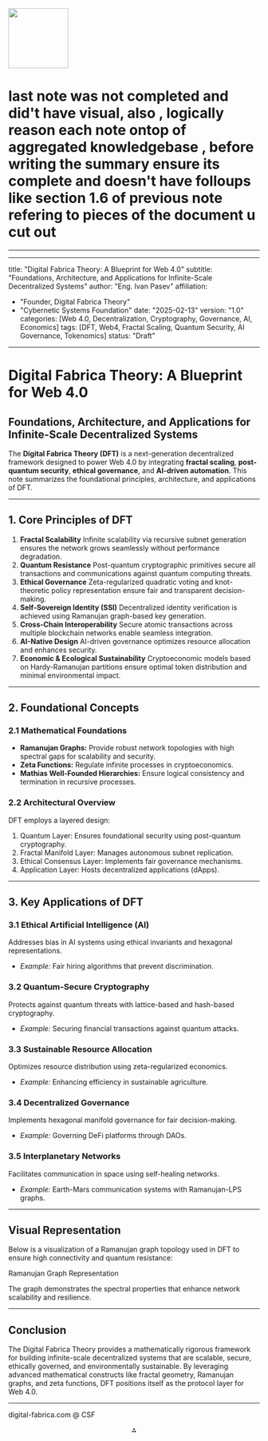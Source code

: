<img src="https://r2cdn.perplexity.ai/pplx-full-logo-primary-dark%402x.png" width="120"/>

# last note was not completed and did't have visual, also , logically reason each note ontop of aggregated knowledgebase , before writing the summary ensure its complete and doesn't have folloups like section 1.6 of previous note refering to pieces of the document u cut out

---
---
title: "Digital Fabrica Theory: A Blueprint for Web 4.0"
subtitle: "Foundations, Architecture, and Applications for Infinite-Scale Decentralized Systems"
author: "Eng. Ivan Pasev"
affiliation:

- "Founder, Digital Fabrica Theory"
- "Cybernetic Systems Foundation"
date: "2025-02-13"
version: "1.0"
categories: [Web 4.0, Decentralization, Cryptography, Governance, AI, Economics]
tags: [DFT, Web4, Fractal Scaling, Quantum Security, AI Governance, Tokenomics]
status: "Draft"
---


# Digital Fabrica Theory: A Blueprint for Web 4.0

## Foundations, Architecture, and Applications for Infinite-Scale Decentralized Systems

The **Digital Fabrica Theory (DFT)** is a next-generation decentralized framework designed to power Web 4.0 by integrating **fractal scaling**, **post-quantum security**, **ethical governance**, and **AI-driven automation**. This note summarizes the foundational principles, architecture, and applications of DFT.

---

## 1. Core Principles of DFT

1. **Fractal Scalability**
Infinite scalability via recursive subnet generation ensures the network grows seamlessly without performance degradation.
2. **Quantum Resistance**
Post-quantum cryptographic primitives secure all transactions and communications against quantum computing threats.
3. **Ethical Governance**
Zeta-regularized quadratic voting and knot-theoretic policy representation ensure fair and transparent decision-making.
4. **Self-Sovereign Identity (SSI)**
Decentralized identity verification is achieved using Ramanujan graph-based key generation.
5. **Cross-Chain Interoperability**
Secure atomic transactions across multiple blockchain networks enable seamless integration.
6. **AI-Native Design**
AI-driven governance optimizes resource allocation and enhances security.
7. **Economic \& Ecological Sustainability**
Cryptoeconomic models based on Hardy-Ramanujan partitions ensure optimal token distribution and minimal environmental impact.

---

## 2. Foundational Concepts

### 2.1 Mathematical Foundations

- **Ramanujan Graphs:** Provide robust network topologies with high spectral gaps for scalability and security.
- **Zeta Functions:** Regulate infinite processes in cryptoeconomics.
- **Mathias Well-Founded Hierarchies:** Ensure logical consistency and termination in recursive processes.


### 2.2 Architectural Overview

DFT employs a layered design:

1. Quantum Layer: Ensures foundational security using post-quantum cryptography.
2. Fractal Manifold Layer: Manages autonomous subnet replication.
3. Ethical Consensus Layer: Implements fair governance mechanisms.
4. Application Layer: Hosts decentralized applications (dApps).

---

## 3. Key Applications of DFT

### 3.1 Ethical Artificial Intelligence (AI)

Addresses bias in AI systems using ethical invariants and hexagonal representations.

- *Example:* Fair hiring algorithms that prevent discrimination.


### 3.2 Quantum-Secure Cryptography

Protects against quantum threats with lattice-based and hash-based cryptography.

- *Example:* Securing financial transactions against quantum attacks.


### 3.3 Sustainable Resource Allocation

Optimizes resource distribution using zeta-regularized economics.

- *Example:* Enhancing efficiency in sustainable agriculture.


### 3.4 Decentralized Governance

Implements hexagonal manifold governance for fair decision-making.

- *Example:* Governing DeFi platforms through DAOs.


### 3.5 Interplanetary Networks

Facilitates communication in space using self-healing networks.

- *Example:* Earth-Mars communication systems with Ramanujan-LPS graphs.

---

## Visual Representation

Below is a visualization of a Ramanujan graph topology used in DFT to ensure high connectivity and quantum resistance:

Ramanujan Graph Representation

The graph demonstrates the spectral properties that enhance network scalability and resilience.

---

## Conclusion

The Digital Fabrica Theory provides a mathematically rigorous framework for building infinite-scale decentralized systems that are scalable, secure, ethically governed, and environmentally sustainable. By leveraging advanced mathematical constructs like fractal geometry, Ramanujan graphs, and zeta functions, DFT positions itself as the protocol layer for Web 4.0.

---

digital-fabrica.com @ CSF

<div style="text-align: center">⁂</div>

[^1]: https://ppl-ai-file-upload.s3.amazonaws.com/web/direct-files/collection_300abb57-72de-49e3-812f-31be3886eb5a/b3790990-5a52-4d54-832a-bf47cd89fbb3/Section_7_Competitive_Differentiation.md

[^2]: https://ppl-ai-file-upload.s3.amazonaws.com/web/direct-files/collection_300abb57-72de-49e3-812f-31be3886eb5a/e70aa999-6f9f-4130-b823-300144e330ab/Section_3_Mathematical_and_Logical_Foundations.md

